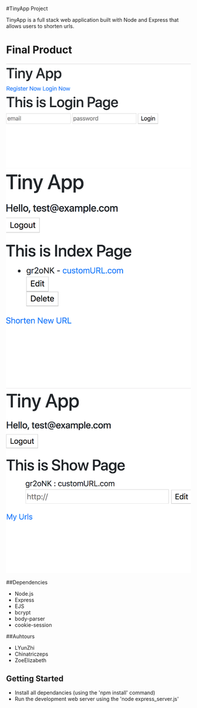 #TinyApp Project

TinyApp is a full stack web application built with Node and Express that allows users to shorten urls.

# Final Product
!["Screenshot of urls page before login"](https://github.com/ZoeElizabeth/tinyApp/blob/master/docs/tinyApp1.png?raw=true)
!["Screenshot of login page"](https://github.com/ZoeElizabeth/tinyApp/blob/master/docs/tinyApp2.png?raw=true)
!["Screenshot of login page"](https://github.com/ZoeElizabeth/tinyApp/blob/master/docs/tinyApp3.png?raw=true)


##Dependencies

- Node.js
- Express
- EJS
- bcrypt
- body-parser
- cookie-session

##Auhtours
- LYunZhi
- Chinatriczeps
- ZoeElizabeth

## Getting Started

- Install all dependancies (using the 'npm install' command)
- Run the development web server using the 'node express_server.js'